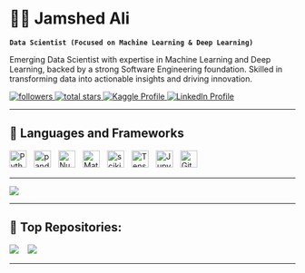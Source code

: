 # 🏄‍♂️ Jamshed Ali 
 
**`Data Scientist (Focused on Machine Learning & Deep Learning)`**

Emerging Data Scientist with expertise in Machine Learning and Deep Learning, backed by a strong Software Engineering  foundation. Skilled in transforming data into actionable insights and driving innovation.

 
<a href="https://github.com/Jamshedali18?tab=followers">
  <img alt="followers" title="Follow me on Github" src="https://custom-icon-badges.demolab.com/github/followers/Jamshedali18?color=236ad3&labelColor=1155ba&style=for-the-badge&logo=person-add&label=Follow&logoColor=white"/>
</a>
<a href="https://github.com/Jamshedali18?tab=repositories&sort=stargazers">
  <img alt="total stars" title="Total stars on GitHub" src="https://custom-icon-badges.demolab.com/github/stars/Jamshedali18?color=55960c&style=for-the-badge&labelColor=488207&logo=star"/>
</a>
<a href="https://www.kaggle.com/jamsheddf">
  <img src="https://img.shields.io/badge/-Kaggle-20BEFF?style=for-the-badge&logo=Kaggle&logoColor=white" alt="Kaggle Profile"/>
</a>
<a href="https://www.linkedin.com/in/jamshed-ali-559641255">
  <img src="https://img.shields.io/badge/LinkedIn-0077B5?style=for-the-badge&logo=linkedin&logoColor=white" alt="LinkedIn Profile"/>
</a>

---

## 🧰 Languages and Frameworks

<img align="left" alt="Python" width="30px" style="padding-right:10px;" src="https://cdn.jsdelivr.net/gh/devicons/devicon/icons/python/python-original.svg"/>
<img align="left" alt="pandas" width="30px" style="padding-right:10px;" src="https://cdn.jsdelivr.net/gh/devicons/devicon/icons/pandas/pandas-original.svg"/>
<img align="left" alt="NumPy" width="30px" style="padding-right:10px;" src="https://cdn.jsdelivr.net/gh/devicons/devicon/icons/numpy/numpy-original.svg"/>
<img align="left" alt="Matplotlib" width="30px" style="padding-right:10px;" src="https://cdn.jsdelivr.net/gh/devicons/devicon/icons/matplotlib/matplotlib-original.svg"/>
<img align="left" alt="scikit-learn" width="30px" style="padding-right:10px;" src="https://upload.wikimedia.org/wikipedia/commons/0/05/Scikit_learn_logo_small.svg"/>
<!-- <img align="left" alt="PyTorch" width="30px" style="padding-right:10px;" src="https://cdn.jsdelivr.net/gh/devicons/devicon/icons/pytorch/pytorch-original.svg"/> -->
<img align="left" alt="TensorFlow" width="30px" style="padding-right:10px;" src="https://cdn.jsdelivr.net/gh/devicons/devicon/icons/tensorflow/tensorflow-original.svg"/>
<!--<img align="left" alt="MongoDB" width="30px" style="padding-right:10px;" src="https://cdn.jsdelivr.net/gh/devicons/devicon/icons/mongodb/mongodb-original.svg"/>-->
<!--<img align="left" alt="MySQL" width="30px" style="padding-right:10px;" src="https://cdn.jsdelivr.net/gh/devicons/devicon/icons/mysql/mysql-original.svg"/>-->
<img align="left" alt="Jupyter" width="30px" style="padding-right:10px;" src="https://cdn.jsdelivr.net/gh/devicons/devicon/icons/jupyter/jupyter-original.svg"/>
<img align="left" alt="GitLab" width="30px" style="padding-right:10px;" src="https://cdn.jsdelivr.net/gh/devicons/devicon/icons/gitlab/gitlab-original.svg"/>
<!--<img align="left" alt="GitHub" width="30px" style="padding-right:10px;" src="https://cdn.jsdelivr.net/gh/devicons/devicon/icons/github/github-original.svg"/> -->

<br />
<br />





---
<img src="https://github-profile-summary-cards.vercel.app/api/cards/profile-details?username=JamshedAli18&theme=dark"/>



---
## 💫 Top Repositories:

<a href="https://github.com/JamshedAli18/NASA-Nearest-Earth-Objects-Analysis"><img src="https://github-readme-stats.vercel.app/api/pin/?username=JamshedAli18&repo=NASA-Nearest-Earth-Objects-Analysis&title_color=0891b2&text_color=ffffff&icon_color=0891b2&bg_color=1c1917&hide_border=true&locale=en" /></a> &nbsp;&nbsp;
<a href="https://github.com/JamshedAli18/Energy-Consumption-Regression"><img src="https://github-readme-stats.vercel.app/api/pin/?username=JamshedAli18&repo=Energy-Consumption-Regression&title_color=0891b2&text_color=ffffff&icon_color=0891b2&bg_color=1c1917&hide_border=true&locale=en" /></a>

---


<!-- # 📈 GitHub Stats:

  <table>
  <tr>
    <td><img src="https://github-readme-stats.vercel.app/api?username=JamshedAli18&theme=github_dark&hide_border=false&include_all_commits=false&count_private=false" /></td>
    <td><img src="https://github-readme-streak-stats.herokuapp.com/?user=JamshedAli18&theme=github_dark&hide_border=false" /></td>
  </tr>
</table> -->


<!-- ![Top Langs](https://github-readme-stats.vercel.app/api/top-langs/?username=JamshedAli18&theme=github_dark&hide_border=false&include_all_commits=false&count_private=false&layout=compact) -->


<!--  ![Jamshed Ali's Graph](https://github-readme-activity-graph.vercel.app/graph?username=JamshedAli18&custom_title=Jamshed%20Ali's%20GitHub%20Activity%20Graph&bg_color=0D1117&color=2E8B57&line=2E8B57&point=2E8B57&area_color=FFFFFF&title_color=2E8B57&area=true) -->



